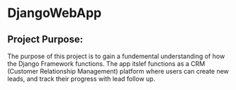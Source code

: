 # DjangoWebApp
## Project Purpose:
The purpose of this project is to gain a fundemental understanding of how the Django Framework functions. The app itslef functions as a CRM (Customer Relationship Management) platform where users can create new leads, and track their progress with lead follow up. 
